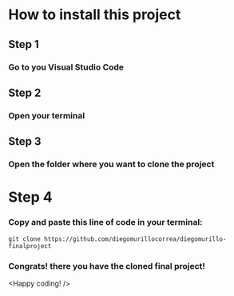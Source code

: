 # How to install this project
## Step 1
### Go to you Visual Studio Code
## Step 2
### Open your terminal
## Step 3
### Open the folder where you want to clone the project
# Step 4
### Copy and paste this line of code in your terminal:
```git clone https://github.com/diegomurillocorrea/diegomurillo-finalproject```
### Congrats! there you have the cloned final project!
<Happy coding! />
